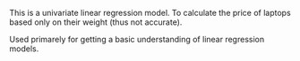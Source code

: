 This is a univariate linear regression model.
To calculate the price of laptops based only on
their weight (thus not accurate). 

Used primarely for getting a basic
understanding of linear regression models.